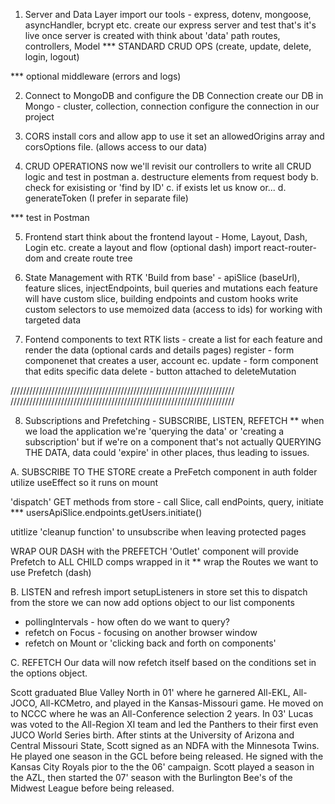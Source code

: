 1. Server and Data Layer
   import our tools - express, dotenv, mongoose, asyncHandler, bcrypt etc.
   create our express server and test that's it's live
   once server is created with think about 'data' path
   routes, controllers, Model
   \*\*\* STANDARD CRUD OPS (create, update, delete, login, logout)

\*\*\* optional middleware (errors and logs)

2. Connect to MongoDB and configure the DB Connection
   create our DB in Mongo - cluster, collection, connection
   configure the connection in our project

3. CORS
   install cors and allow app to use it
   set an allowedOrigins array and corsOptions file. (allows access to our data)

4. CRUD OPERATIONS
   now we'll revisit our controllers to write all CRUD logic and test in postman
   a. destructure elements from request body
   b. check for exisisting or 'find by ID'
   c. if exists let us know or...
   d. generateToken (I prefer in separate file)

\*\*\* test in Postman

5. Frontend
   start think about the frontend layout - Home, Layout, Dash, Login etc.
   create a layout and flow (optional dash)
   import react-router-dom and create route tree

6. State Management with RTK
   'Build from base' - apiSlice (baseUrl), feature slices, injectEndpoints, buil queries and mutations
   each feature will have custom slice, building endpoints and custom hooks
   write custom selectors to use memoized data (access to ids) for working with targeted data

7. Fontend components to text RTK
   lists - create a list for each feature and render the data (optional cards and details pages)
   register - form componenet that creates a user, account ec.
   update - form component that edits specific data
   delete - button attached to deleteMutation

///////////////////////////////////////////////////////////////////////
///////////////////////////////////////////////////////////////////////

8. Subscriptions and Prefetching - SUBSCRIBE, LISTEN, REFETCH
   \*\* when we load the application we're 'querying the data' or 'creating a subscription' but if we're on a component that's not actually QUERYING THE DATA, data could 'expire' in other places, thus leading to issues.

A. SUBSCRIBE TO THE STORE
create a PreFetch component in auth folder
utilize useEffect so it runs on mount

'dispatch' GET methods from store - call Slice, call endPoints, query, initiate
\*\*\* usersApiSlice.endpoints.getUsers.initiate()

utitlize 'cleanup function' to unsubscribe when leaving protected pages

WRAP OUR DASH with the PREFETCH
'Outlet' component will provide Prefetch to ALL CHILD comps wrapped in it
\*\* wrap the Routes we want to use Prefetch (dash)

B. LISTEN and refresh
import setupListeners in store
set this to dispatch from the store
we can now add options object to our list components

- pollingIntervals - how often do we want to query?
- refetch on Focus - focusing on another browser window
- refetch on Mount or 'clicking back and forth on components'

C. REFETCH
Our data will now refetch itself based on the conditions set in the options object.

Scott graduated Blue Valley North in 01' where he garnered All-EKL, All-JOCO, All-KCMetro, and played in the Kansas-Missouri game. He moved on to NCCC where he was an All-Conference selection 2 years. In 03' Lucas was voted to the All-Region XI team and led the Panthers to their first even JUCO World Series birth. After stints at the University of Arizona and Central Missouri State, Scott signed as an NDFA with the Minnesota Twins. He played one season in the GCL before being released. He signed with the Kansas City Royals pior to the the 06' campaign. Scott played a season in the AZL, then started the 07' season with the Burlington Bee's of the Midwest League before being released.
